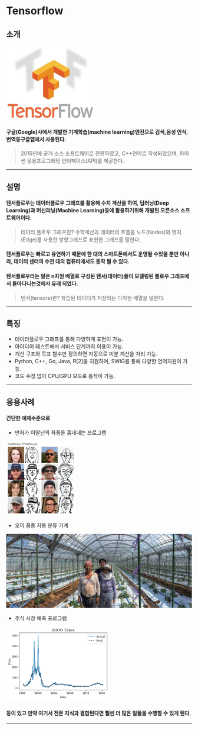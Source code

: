 # Tensorflow

## 소개

<img src= ten.jpg widh = 200 height = 200> 

#### 구글(Google)사에서 개발한 기계학습(machine learning)엔진으로 검색,음성 인식,번역등구글앱에서 사용된다.
> 2015년에 공개 소스 소프트웨어로 전환하였고, C++언어로 작성되었으며, 파이썬 응용프로그래밍 인터페이스(API)를 제공한다.
-----------------------------------------------------------------------------------------------------------------------
## 설명

#### 텐서플로우는 데이터플로우 그래프를 활용해 수치 계산을 하여, 딥러닝(Deep Learning)과 머신러닝(Machine Learning)등에 활용하기위해 개발된 오픈소스 소프트웨어이다.
> 데이터 플로우 그래프란? 수학계산과 데이터의 흐름을 노드(Nodes)와 엣지(Edge)를 사용한 방향그래프로 표현한 그래프를 말한다.
#### 텐서플로우는 빠르고 유연하기 때문에 한 대의 스마트폰에서도 운영될 수있을 뿐만 아니라, 데이터 센터의 수천 대의 컴퓨터에서도 동작 될 수 있다. 
#### 텐서플로우라는 말은 n차원 배열로 구성된 텐서(데이터)들이 모델링된 플로우 그래프에서 돌아다니는것에서 유래 되었다.
>텐서(tensors)란? 학습된 데이터가 저장되는 다차원 배열을 말한다.
-----------------------------------------------------------------------------
## 특징

* 데이터플로우 그래프를 통해 다양하게 표현이 가능.
* 아이디어 테스트에서 서비스 단계까지 이용이 가능.
* 계산 구조와 목표 함수만 정의하면 자동으로 미분 계산을 처리 가능.
* Python, C++, Go, Java, R[2]을 지원하며, SWIG를 통해 다양한 언어지원이 가능.
* 코드 수정 없이 CPU/GPU 모드로 동작이 가능.

--------------------------------------------------------------------------------
## 응용사례

#### 간단한 예제수준으로 
* 만화가 이말년의 화풍을 흉내내는 프로그램

<img src= ㅇㅁㄴ.jpg widh = 200 height = 200>

* 오이 품종 자동 분류 기계 

<img src= ㅇㅇ.jpg widh = 200 height = 200> 

* 주식 시장 예측 프로그램

<img src= ㅈㅅ.png widh = 200 height = 200> 

#### 등이 있고 만약 여기서 전문 지식과 결합된다면 훨씬 더 많은 일들을 수행할 수 있게 된다.

------------------------------------------------------------------------------------
